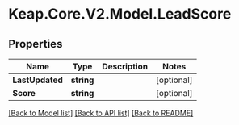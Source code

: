 # Keap.Core.V2.Model.LeadScore

## Properties

Name | Type | Description | Notes
------------ | ------------- | ------------- | -------------
**LastUpdated** | **string** |  | [optional] 
**Score** | **string** |  | [optional] 

[[Back to Model list]](../README.md#documentation-for-models) [[Back to API list]](../README.md#documentation-for-api-endpoints) [[Back to README]](../README.md)

